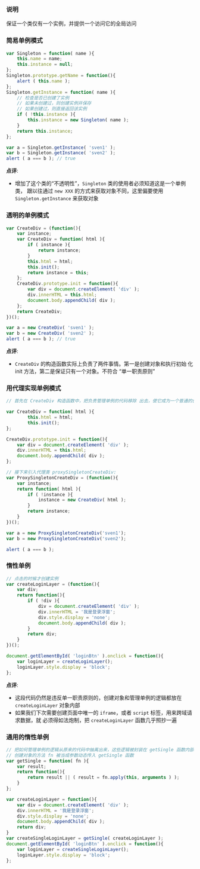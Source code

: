 ### 说明
保证一个类仅有一个实例，并提供一个访问它的全局访问

### 简易单例模式
```js
var Singleton = function( name ){
    this.name = name; 
    this.instance = null;
};
Singleton.prototype.getName = function(){ 
    alert ( this.name );
};
Singleton.getInstance = function( name ){ 
    // 检查是否已创建了实例
    // 如果未创建过，则创建实例并保存
    // 如果创建过，则直接返回该实例
    if ( !this.instance ){
        this.instance = new Singleton( name ); 
    }
    return this.instance; 
};

var a = Singleton.getInstance( 'sven1' ); 
var b = Singleton.getInstance( 'sven2' );
alert ( a === b ); // true
```
**点评**: 
- 增加了这个类的“不透明性”，`Singleton` 类的使用者必须知道这是一个单例类， 跟以往通过 `new XXX` 的方式来获取对象不同，这里偏要使用 `Singleton.getInstance` 来获取对象

### 透明的单例模式
```js
var CreateDiv = (function(){ 
    var instance;
    var CreateDiv = function( html ){ 
        if ( instance ){
            return instance; 
        }
        this.html = html; 
        this.init();
        return instance = this;
    };
    CreateDiv.prototype.init = function(){
        var div = document.createElement( 'div' ); 
        div.innerHTML = this.html; 
        document.body.appendChild( div );
    };
    return CreateDiv; 
})();

var a = new CreateDiv( 'sven1' ); 
var b = new CreateDiv( 'sven2' );
alert ( a === b ); // true
```
**点评**: 
- `CreateDiv` 的构造函数实际上负责了两件事情。第一是创建对象和执行初始
化 init 方法，第二是保证只有一个对象。不符合 “单一职责原则”

### 用代理实现单例模式
```js
// 首先在 CreateDiv 构造函数中，把负责管理单例的代码移除 出去，使它成为一个普通的创建 div 的类

var CreateDiv = function( html ){
        this.html = html;
        this.init(); 
};

CreateDiv.prototype.init = function(){
    var div = document.createElement( 'div' );
    div.innerHTML = this.html; 
    document.body.appendChild( div );
};

// 接下来引入代理类 proxySingletonCreateDiv:
var ProxySingletonCreateDiv = (function(){
    var instance;
    return function( html ){
        if ( !instance ){
            instance = new CreateDiv( html );
        }
        return instance;
    }
})();

var a = new ProxySingletonCreateDiv('sven1');
var b = new ProxySingletonCreateDiv('sven2');

alert ( a === b );
```

### 惰性单例
```js
// 点击的时候才创建实例
var createLoginLayer = (function(){ 
    var div;
    return function(){ 
        if ( !div ){
            div = document.createElement( 'div' ); 
            div.innerHTML = '我是登录浮窗'; 
            div.style.display = 'none';
            document.body.appendChild( div );
        }
        return div;
    }
})();

document.getElementById( 'loginBtn' ).onclick = function(){ 
    var loginLayer = createLoginLayer(); 
    loginLayer.style.display = 'block';
};
```
**点评**:
- 这段代码仍然是违反单一职责原则的，创建对象和管理单例的逻辑都放在 `createLoginLayer` 对象内部
- 如果我们下次需要创建页面中唯一的 `iframe`，或者 `script` 标签，用来跨域请求数据，就 必须得如法炮制，把 `createLoginLayer` 函数几乎照抄一遍

### 通用的惰性单例
```js
// 把如何管理单例的逻辑从原来的代码中抽离出来，这些逻辑被封装在 getSingle 函数内部，
// 创建对象的方法 fn 被当成参数动态传入 getSingle 函数
var getSingle = function( fn ){
    var result;
    return function(){
        return result || ( result = fn.apply(this, arguments ) );
    } 
};

var createLoginLayer = function(){
    var div = document.createElement( 'div' );
    div.innerHTML = '我是登录浮窗';
    div.style.display = 'none'; 
    document.body.appendChild( div );
    return div;
}
var createSingleLoginLayer = getSingle( createLoginLayer );
document.getElementById( 'loginBtn' ).onclick = function(){ 
    var loginLayer = createSingleLoginLayer(); 
    loginLayer.style.display = 'block';
};
```
